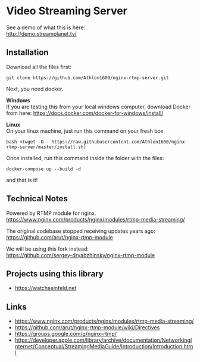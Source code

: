 # Video Streaming Server

See a demo of what this is here:  
http://demo.streamplanet.tv/

## Installation

Download all the files first:

```shell
git clone https://github.com/Athlon1600/nginx-rtmp-server.git
```

Next, you need docker.

**Windows**  
If you are testing this from your local windows computer, download Docker from here:
https://docs.docker.com/docker-for-windows/install/

**Linux**  
On your linux machine, just run this command on your fresh box

```shell
bash <(wget -O - https://raw.githubusercontent.com/Athlon1600/nginx-rtmp-server/master/install.sh)
```

Once installed, run this command inside the folder with the files:

```shell
docker-compose up --build -d
```

and that is it!

## Technical Notes

Powered by RTMP module for nginx.  
https://www.nginx.com/products/nginx/modules/rtmp-media-streaming/

The original codebase stopped receiving updates years ago:  
https://github.com/arut/nginx-rtmp-module

We will be using this fork instead:  
https://github.com/sergey-dryabzhinsky/nginx-rtmp-module

## Projects using this library

- https://watchseinfeld.net

## Links

- https://www.nginx.com/products/nginx/modules/rtmp-media-streaming/
- https://github.com/arut/nginx-rtmp-module/wiki/Directives
- https://groups.google.com/g/nginx-rtmp/
- https://developer.apple.com/library/archive/documentation/NetworkingInternet/Conceptual/StreamingMediaGuide/Introduction/Introduction.html
